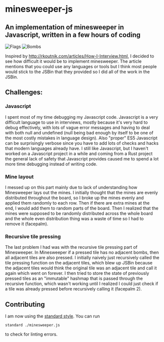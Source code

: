 minesweeper-js
==============

## An implementation of minesweeper in Javascript, written in a few hours of coding

![Flags](http://i.imgur.com/IAUOJh4.png)
![Bombs](http://i.imgur.com/mQxWlAT.png?1)


Inspired by http://rkoutnik.com/articles/How-I-Interview.html, I decided to see how 
difficult it would be to implement minesweeper.
The article mentions that you could use any languages or tools but I think most people would
stick to the JSBin that they provided so I did all of the work in the JSBin.

## Challenges:

### Javascript

I spent most of my time debugging my Javascript code. Javascript is a very difficult language
to use in interviews, mostly because it's very hard to debug effectively, with lots of 
vague error messages and having to deal with both null and undefined (null being bad enough by itself
to be one of the most costly mistakes in language design). Also "proper" ES5 Javascript can be
surprisingly verbose since you have to add lots of checks and hacks that modern languages already have. I still 
like Javascript, but I haven't worked on a Javascript project in a while and coming from a Rust project the 
general lack of safety that Javascript provides caused me to spend a lot more time debugging instead of writing code.

### Mine layout

I messed up on this part mainly due to lack of understanding how Minesweeper lays out the mines.
I initially thought that the mines are evenly distributed throughout the board, so I broke up the mines evenly and 
applied them randomly to each row. Then if there are extra mines at the end, I would add them to random parts of the board.
Then I realized that the mines were supposed to be randomly distributed across the whole board and the whole even distribution thing was a waste of time 
so I had to remove it (facepalm).

### Recursive tile pressing

The last problem I had was with the recursive tile pressing part of Minesweeper. In Minesweeper
if a pressed tile has no adjacent bombs, then all adjacent tiles are also pressed. I initially naively just recursively
called the tile pressing function on the adjacent tiles, which blew up JSBin because the adjacent tiles would think the original
tile was an adjacent tile and call it again which went on forever. I then tried to store the state of previously pressed tiles as 
an "immutable" hashmap that is passed through the recursive function, which wasn't working until I realized I could just check if a tile was already pressed before recursively 
calling it (facepalm 2).

## Contributing

I am now using the [standard style](https://github.com/feross/standard). You can run

```
standard ./minesweeper.js
```

to check for linting errors.
